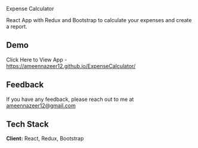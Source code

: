 Expense Calculator

React App with Redux and Bootstrap to calculate your expenses and create a report.

## Demo

Click Here to View App - https://ameennazeer12.github.io/ExpenseCalculator/

## Feedback

If you have any feedback, please reach out to me at ameennazeer12@gmail.com

## Tech Stack

**Client:** React, Redux, Bootstrap

